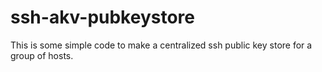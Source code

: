 # ssh-akv-pubkeystore
This is some simple code to make a centralized ssh public key store for a group of hosts.
